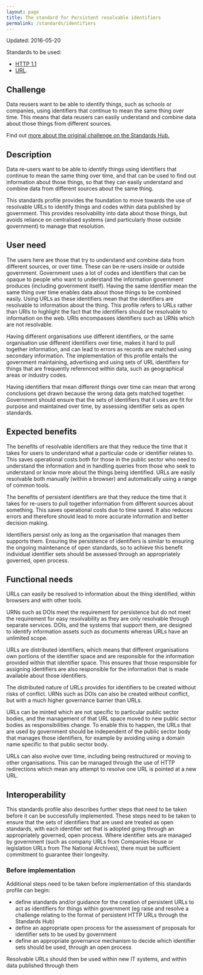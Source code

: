 ```yaml
---
layout: page
title: The standard for Persistent resolvable identifiers
permalink: /standards/identifiers
---
```


Updated: 2016-05-20

Standards to be used:
* [HTTP 1.1](http://tools.ietf.org/html/rfc2616)
* [URL](http://tools.ietf.org/html/rfc3986).

## Challenge

Data reusers want to be able to identify things, such as schools or companies, using identifiers that continue to mean the same thing over time. This means that data reusers can easily understand and combine data about those things from different sources.

Find out [more about the original challenge on the Standards Hub.](http://standards.data.gov.uk/profile/persistent-resolvable-identifiers-standards-profile)

## Description

Data re-users want to be able to identify things using identifiers that continue to mean the same thing over time, and that can be used to find out information about those things, so that they can easily understand and combine data from different sources about the same thing.

This standards profile provides the foundation to move towards the use of resolvable URLs to identify things and codes within data published by government. This provides resolvability into data about those things, but avoids reliance on centralised systems (and particularly those outside government) to manage that resolution.

## User need

The users here are those that try to understand and combine data from different sources, or over time. These can be re-users inside or outside government. Government uses a lot of codes and identifiers that can be opaque to people who want to understand the information government produces (including government itself). Having the same identifier mean the same thing over time enables data about those things to be combined easily. Using URLs as these identifiers mean that the identifiers are resolvable to information about the thing. This profile refers to URLs rather than URIs to highlight the fact that the identifiers should be resolvable to information on the web. URIs encompasses identifiers such as URNs which are not resolvable.

Having different organisations use different identifiers, or the same organisation use different identifiers over time, makes it hard to pull together information, and can lead to errors as records are matched using secondary information. The implementation of this profile entails the government maintaining, advertising and using sets of URL identifiers for things that are frequently referenced within data, such as geographical areas or industry codes.

Having identifiers that mean different things over time can mean that wrong conclusions get drawn because the wrong data gets matched together. Government should ensure that the sets of identifiers that it uses are fit for purpose and maintained over time, by assessing identifier sets as open standards.

## Expected benefits

The benefits of resolvable identifiers are that they reduce the time that it takes for users to understand what a particular code or identifier relates to. This saves operational costs both for those in the public sector who need to understand the information and in handling queries from those who seek to understand or know more about the things being identified. URLs are easily resolvable both manually (within a browser) and automatically using a range of common tools.

The benefits of persistent identifiers are that they reduce the time that it takes for re-users to pull together information from different sources about something. This saves operational costs due to time saved. It also reduces errors and therefore should lead to more accurate information and better decision making.

Identifiers persist only as long as the organisation that manages them supports them. Ensuring the persistence of identifiers is similar to ensuring the ongoing maintenance of open standards, so to achieve this benefit individual identifier sets should be assessed through an appropriately governed, open process.

## Functional needs

URLs can easily be resolved to information about the thing identified, within browsers and with other tools.

URNs such as DOIs meet the requirement for persistence but do not meet the requirement for easy resolvability as they are only resolvable through separate services. DOIs, and the systems that support them, are designed to identify information assets such as documents whereas URLs have an unlimited scope.

URLs are distributed identifiers, which means that different organisations own portions of the identifier space and are responsible for the information provided within that identifier space. This ensures that those responsible for assigning identifiers are also responsible for the information that is made available about those identifiers.

The distributed nature of URLs provides for identifiers to be created without risks of conflict. URNs such as DOIs can also be created without conflict, but with a much higher governance barrier than URLs.

URLs can be minted which are not specific to particular public sector bodies, and the management of that URL space moved to new public sector bodies as responsibilities change. To enable this to happen, the URLs that are used by government should be independent of the public sector body that manages those identifiers, for example by avoiding using a domain name specific to that public sector body.

URLs can also evolve over time, including being restructured or moving to other organisations. This can be managed through the use of HTTP redirections which mean any attempt to resolve one URL is pointed at a new URL.

## Interoperability

This standards profile also describes further steps that need to be taken before it can be successfully implemented. These steps need to be taken to ensure that the sets of identifiers that are used are treated as open standards, with each identifier set that is adopted going through an appropriately governed, open process. Where identifier sets are managed by government (such as company URLs from Companies House or legislation URLs from The National Archives), there must be sufficient commitment to guarantee their longevity.

### Before implementation

Additional steps need to be taken before implementation of this standards profile can begin:

*   define standards and/or guidance for the creation of persistent URLs to act as identifiers for things within government (eg raise and resolve a challenge relating to the format of persistent HTTP URLs through the Standards Hub)
*   define an appropriate open process for the assessment of proposals for identifier sets to be used by government
*   define an appropriate governance mechanism to decide which identifier sets should be used, through an open process

Resolvable URLs should then be used within new IT systems, and within data published through them
